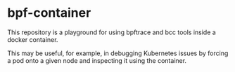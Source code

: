# bpf-container

This repository is a playground for using bpftrace and bcc tools inside a docker container.

This may be useful, for example, in debugging Kubernetes issues by forcing a pod onto a given node and inspecting it using the container.
